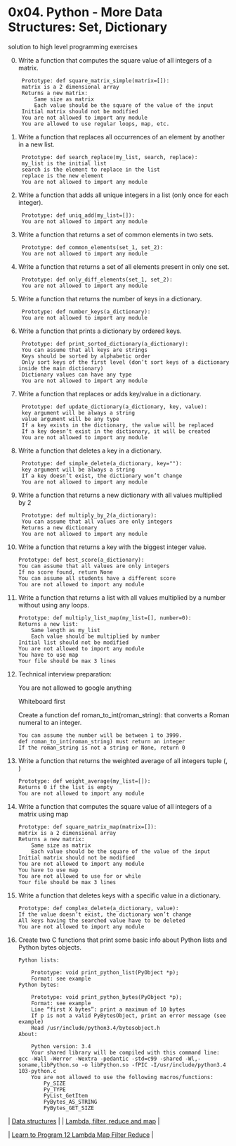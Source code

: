 # 0x04. Python - More Data Structures: Set, Dictionary

solution to high level programming exercises

0. Write a function that computes the square value of all integers of a matrix.

        Prototype: def square_matrix_simple(matrix=[]):
        matrix is a 2 dimensional array
        Returns a new matrix:
            Same size as matrix
            Each value should be the square of the value of the input
        Initial matrix should not be modified
        You are not allowed to import any module
        You are allowed to use regular loops, map, etc.

1. Write a function that replaces all occurrences of an element by another in a new list.

        Prototype: def search_replace(my_list, search, replace):
        my_list is the initial list
        search is the element to replace in the list
        replace is the new element
        You are not allowed to import any module

2. Write a function that adds all unique integers in a list (only once for each integer).

        Prototype: def uniq_add(my_list=[]):
        You are not allowed to import any module

3. Write a function that returns a set of common elements in two sets.

        Prototype: def common_elements(set_1, set_2):
        You are not allowed to import any module

4. Write a function that returns a set of all elements present in only one set.

        Prototype: def only_diff_elements(set_1, set_2):
        You are not allowed to import any module

5. Write a function that returns the number of keys in a dictionary.

        Prototype: def number_keys(a_dictionary):
        You are not allowed to import any module

6. Write a function that prints a dictionary by ordered keys.

        Prototype: def print_sorted_dictionary(a_dictionary):
        You can assume that all keys are strings
        Keys should be sorted by alphabetic order
        Only sort keys of the first level (don’t sort keys of a dictionary inside the main dictionary)
        Dictionary values can have any type
        You are not allowed to import any module

7. Write a function that replaces or adds key/value in a dictionary.

        Prototype: def update_dictionary(a_dictionary, key, value):
        key argument will be always a string
        value argument will be any type
        If a key exists in the dictionary, the value will be replaced
        If a key doesn’t exist in the dictionary, it will be created
        You are not allowed to import any module

8. Write a function that deletes a key in a dictionary.

        Prototype: def simple_delete(a_dictionary, key=""):
        key argument will be always a string
        If a key doesn’t exist, the dictionary won’t change
        You are not allowed to import any module

9. Write a function that returns a new dictionary with all values multiplied by 2

        Prototype: def multiply_by_2(a_dictionary):
        You can assume that all values are only integers
        Returns a new dictionary
        You are not allowed to import any module

10. Write a function that returns a key with the biggest integer value.

        Prototype: def best_score(a_dictionary):
        You can assume that all values are only integers
        If no score found, return None
        You can assume all students have a different score
        You are not allowed to import any module

11. Write a function that returns a list with all values multiplied by a number without using any loops.

        Prototype: def multiply_list_map(my_list=[], number=0):
        Returns a new list:
            Same length as my_list
            Each value should be multiplied by number
        Initial list should not be modified
        You are not allowed to import any module
        You have to use map
        Your file should be max 3 lines

12. Technical interview preparation:

    You are not allowed to google anything

    Whiteboard first
        
    Create a function def roman_to_int(roman_string): that converts a Roman numeral to an integer.

        You can assume the number will be between 1 to 3999.
        def roman_to_int(roman_string) must return an integer
        If the roman_string is not a string or None, return 0

13. Write a function that returns the weighted average of all integers tuple (<score>, <weight>)

        Prototype: def weight_average(my_list=[]):
        Returns 0 if the list is empty
        You are not allowed to import any module

14. Write a function that computes the square value of all integers of a matrix using map

        Prototype: def square_matrix_map(matrix=[]):
        matrix is a 2 dimensional array
        Returns a new matrix:
            Same size as matrix
            Each value should be the square of the value of the input
        Initial matrix should not be modified
        You are not allowed to import any module
        You have to use map
        You are not allowed to use for or while
        Your file should be max 3 lines

15. Write a function that deletes keys with a specific value in a dictionary.

        Prototype: def complex_delete(a_dictionary, value):
        If the value doesn’t exist, the dictionary won’t change
        All keys having the searched value have to be deleted
        You are not allowed to import any module

16. Create two C functions that print some basic info about Python lists and Python bytes objects.

        Python lists:

            Prototype: void print_python_list(PyObject *p);
            Format: see example
        Python bytes:

            Prototype: void print_python_bytes(PyObject *p);
            Format: see example
            Line “first X bytes”: print a maximum of 10 bytes
            If p is not a valid PyBytesObject, print an error message (see example)
            Read /usr/include/python3.4/bytesobject.h
        About:

            Python version: 3.4
            Your shared library will be compiled with this command line: gcc -Wall -Werror -Wextra -pedantic -std=c99 -shared -Wl,-soname,libPython.so -o libPython.so -fPIC -I/usr/include/python3.4 103-python.c
            You are not allowed to use the following macros/functions:
                Py_SIZE
                Py_TYPE
                PyList_GetItem
                PyBytes_AS_STRING
                PyBytes_GET_SIZE



| [Data structures](https://docs.python.org/3/tutorial/datastructures.html) |
| [Lambda, filter, reduce and map](https://python-course.eu/advanced-python/lambda-filter-reduce-map.php) |

| [Learn to Program 12 Lambda Map Filter Reduce](https://www.youtube.com/watch?v=1GAC6KQUPeg) |

